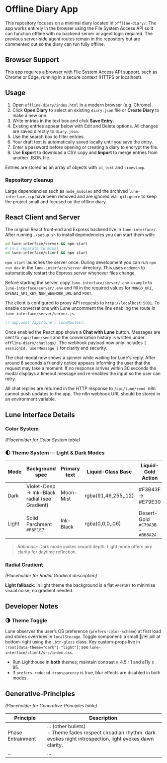 # Offline Diary App

This repository focuses on a minimal diary located in `offline-diary/`.
The app works entirely in the browser using the File System Access API so it can
function offline with no backend server or agent logic required. The previous
server-side agent routes remain in the repository but are commented out so the
diary can run fully offline.

## Browser Support

This app requires a browser with File System Access API support, such as Chrome or Edge, running in a secure context (HTTPS or localhost).

## Usage
1. Open `offline-diary/index.html` in a modern browser (e.g. Chrome).
2. Click **Open Diary** to select an existing `diary.json` file or **Create Diary** to make a new one.
3. Write entries in the text box and click **Save Entry**.
4. Existing entries appear below with Edit and Delete options. All changes are saved directly to `diary.json`.
5. Use the search box to filter entries.
6. Your draft text is automatically saved locally until you save the entry.
7. Enter a password before opening or creating a diary to encrypt the file.
8. Use **Export** to download a CSV copy and **Import** to merge entries from another JSON file.

Entries are stored as an array of objects with `id`, `text` and `timestamp`.

### Repository cleanup

Large dependencies such as `node_modules` and the archived `lune-interface.zip`
have been removed and are ignored via `.gitignore` to keep the project small and
focused on the offline diary.

## React Client and Server

The original React front‑end and Express backend live in `lune-interface/`.
After running `./setup.sh` to install dependencies you can start them with:

```bash
cd lune-interface/server && npm start
# in a separate terminal
cd lune-interface/client && npm start
```

`npm start` launches the server once. During development you can run `npm run dev` in the `lune-interface/server` directory. This uses `nodemon` to automatically restart the Express server whenever files change.

Before starting the server, copy `lune-interface/server/.env.example` to
`lune-interface/server/.env` and fill in the required values for
`MONGO_URI`, `OPENAI_API_KEY`, `N8N_WEBHOOK_URL` and `PORT`.

The client is configured to proxy API requests to `http://localhost:5001`.
To enable conversations with Lune uncomment the line enabling the route in
`lune-interface/server/server.js`:

```js
// app.use('/api/lune', luneRoutes);
```

Once enabled the React app shows a **Chat with Lune** button. Messages are
sent to `/api/lune/send` and the conversation history is written under
`offline-diary/chatlogs/`.
The webhook payload now only includes `{ sessionId, userMessage }` for clarity and security.

The chat modal now shows a spinner while waiting for Lune's reply. After
around 8&nbsp;seconds a friendly notice appears informing the user that the
request may take a moment. If no response arrives within 30&nbsp;seconds the
modal displays a timeout message and re-enables the input so the user can
retry.

All chat replies are returned in the HTTP response to `/api/lune/send`.
n8n cannot push updates to the app. The n8n webhook URL should be stored in an
environment variable.

## Lune Interface Details

### Color System

*(Placeholder for Color System table)*

### 🌓 Theme System — Light & Dark Modes

| Mode  | Background spec | Primary text | Liquid-Glass Base | Liquid-Gold Action |
|-------|-----------------|--------------|-------------------|--------------------|
| Dark  | Violet-Deep → Ink-Black radial (see Gradient) | Moon-Mist | rgba(91,46,255,.12) | #F3B43F → #E79E30 |
| Light | Solid Parchment `#F6F1E7` | Ink-Black | rgba(0,0,0,.06)  | Desert-Gold `#C79A3B → #B68A2A` |

> *Rationale:* Dark mode invites inward depth; Light mode offers airy clarity for daytime reflection.

### Radial Gradient

*(Placeholder for Radial Gradient description)*

**Light fallback:** in light theme the background is a flat `#F6F1E7` to minimise visual noise; no gradient needed.

## Developer Notes

### 🌗 Theme Toggle

Lune observes the user’s OS preference (`prefers-color-scheme`) at first load and stores overrides in `localStorage`.
Toggle component: a small 🌙/☀️ pill at bottom-right using the `.btn-glass` class.
Key custom-props live in `:root[data-theme="dark"| "light"]`; see `lune-interface/client/src/index.css`.

- Run Lighthouse in **both** themes; maintain contrast ≥ 4.5 : 1 and a11y ≥ 95.
- If `prefers-reduced-transparency` is true, blur effects are disabled in both modes.

## Generative-Principles

*(Placeholder for Generative-Principles table)*

| Principle         | Description                                                                                                |
|-------------------|------------------------------------------------------------------------------------------------------------|
| Phase Entrainment | ... (other bullets) <br> - Theme fades respect circadian rhythm: dark evokes night introspection, light evokes dawn clarity. |
| ...               | ...                                                                                                        |
